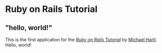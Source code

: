 # Ruby on Rails Tutorial
## "hello, world!"
This is the first application for the
[*Ruby on Rails
Tutorial*](https://www.railstutorial.org/)
by [Michael
Hartl](https://www.michaelhartl.com/).
Hello, world!
